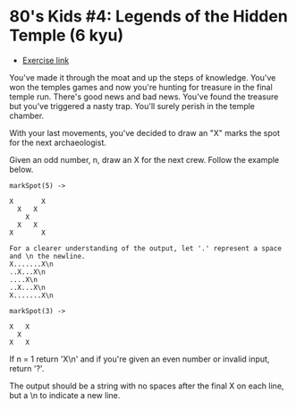 # 80's Kids #4: Legends of the Hidden Temple (6 kyu)

- [Exercise link](https://www.codewars.com/kata/56648a2e2c464b8c030000bf)

You've made it through the moat and up the steps of knowledge. You've won the temples games and now you're hunting for treasure in the final temple run. There's good news and bad news. You've found the treasure but you've triggered a nasty trap. You'll surely perish in the temple chamber.

With your last movements, you've decided to draw an "X" marks the spot for the next archaeologist.

Given an odd number, n, draw an X for the next crew. Follow the example below.

```
markSpot(5) ->

X       X
  X   X
    X
  X   X
X       X

For a clearer understanding of the output, let '.' represent a space and \n the newline.
X.......X\n
..X...X\n
....X\n
..X...X\n
X.......X\n

markSpot(3) ->

X   X
  X
X   X 
```

If n = 1 return 'X\n' and if you're given an even number or invalid input, return '?'.

The output should be a string with no spaces after the final X on each line, but a \n to indicate a new line.
